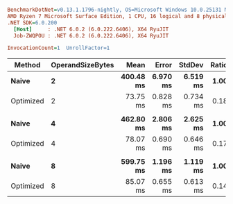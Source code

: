 ``` ini

BenchmarkDotNet=v0.13.1.1796-nightly, OS=Microsoft Windows 10.0.25131 Microsoft Windows NT 10.0.25131.0
AMD Ryzen 7 Microsoft Surface Edition, 1 CPU, 16 logical and 8 physical cores
.NET SDK=6.0.200
  [Host]     : .NET 6.0.2 (6.0.222.6406), X64 RyuJIT
  Job-ZWQPOU : .NET 6.0.2 (6.0.222.6406), X64 RyuJIT

InvocationCount=1  UnrollFactor=1  

```
|    Method | OperandSizeBytes |      Mean |    Error |   StdDev | Ratio |
|---------- |----------------- |----------:|---------:|---------:|------:|
|     **Naive** |                **2** | **400.48 ms** | **6.970 ms** | **6.519 ms** |  **1.00** |
| Optimized |                2 |  73.75 ms | 0.828 ms | 0.734 ms |  0.18 |
|           |                  |           |          |          |       |
|     **Naive** |                **4** | **462.80 ms** | **2.806 ms** | **2.625 ms** |  **1.00** |
| Optimized |                4 |  78.07 ms | 0.690 ms | 0.646 ms |  0.17 |
|           |                  |           |          |          |       |
|     **Naive** |                **8** | **599.75 ms** | **1.196 ms** | **1.119 ms** |  **1.00** |
| Optimized |                8 |  85.07 ms | 0.655 ms | 0.613 ms |  0.14 |
